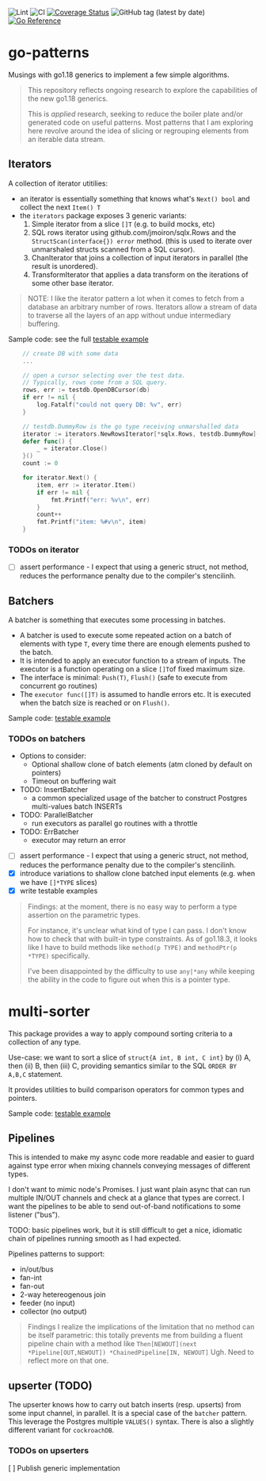 ![Lint](https://github.com/fredbi/go-patterns/actions/workflows/01-golang-lint.yaml/badge.svg)
![CI](https://github.com/fredbi/go-patterns/actions/workflows/02-test.yaml/badge.svg)
[![Coverage Status](https://coveralls.io/repos/github/fredbi/go-patterns/badge.svg)](https://coveralls.io/github/fredbi/go-patterns)
![GitHub tag (latest by date)](https://img.shields.io/github/v/tag/fredbi/go-patterns)
[![Go Reference](https://pkg.go.dev/badge/github.com/fredbi/go-patterns.svg)](https://pkg.go.dev/github.com/fredbi/go-patterns)

# go-patterns

Musings with go1.18 generics to implement a few simple algorithms.

> This repository reflects ongoing research to explore the capabilities of the new go1.18 generics.
>
> This is _applied_ research, seeking to reduce the boiler plate and/or generated code on useful patterns.
> Most patterns that I am exploring here revolve around the idea of slicing or regrouping elements from an iterable data stream.

## Iterators

A collection of iterator utitilies:
* an iterator is essentially something that knows what's `Next() bool` and collect the next `Item() T`
* the `iterators` package exposes 3 generic variants:
  1. Simple iterator from a slice `[]T` (e.g. to build mocks, etc)
  2. SQL rows iterator using github.com/jmoiron/sqlx.Rows and the `StructScan(interface{}) error` method.
     (this is used to iterate over unmarshaled structs scanned from a SQL cursor).
  3. ChanIterator that joins a collection of input iterators in parallel (the result is unordered).
  4. TransformIterator that applies a data transform on the iterations of some other base iterator.

> NOTE: I like the iterator pattern a lot when it comes to fetch from a database an arbitrary number of rows.
> Iterators allow a stream of data to traverse all the layers of an app without undue intermediary buffering.

Sample code: see the full [testable example](iterators/example_rows_iterator_test.go)
```go
    // create DB with some data
    ...

	// open a cursor selecting over the test data.
    // Typically, rows come from a SQL query.
	rows, err := testdb.OpenDBCursor(db)
	if err != nil {
		log.Fatalf("could not query DB: %v", err)
	}

    // testdb.DummyRow is the go type receiving unmarshalled data
	iterator := iterators.NewRowsIterator[*sqlx.Rows, testdb.DummyRow](rows)
	defer func() {
		_ = iterator.Close()
	}()
	count := 0

	for iterator.Next() {
		item, err := iterator.Item()
		if err != nil {
			fmt.Printf("err: %v\n", err)
		}
		count++
		fmt.Printf("item: %#v\n", item)
	}
```

### TODOs on iterator

* [ ] assert performance - I expect that using a generic struct, not method, reduces the performance penalty due to the compiler's stencilinh.

## Batchers

A batcher is something that executes some processing in batches.

* A batcher is used to execute some repeated action on a batch of elements with type `T`, every time there are enough elements pushed to the batch.
* It is intended to apply an executor function to a stream of inputs. The executor is a function operating on a slice `[]T`of fixed maximum size.
* The interface is  minimal: `Push(T)`, `Flush()` (safe to execute from concurrent go routines)
* The `executor func([]T)` is assumed to handle errors etc. It is executed when the batch size is reached or on `Flush()`.

Sample code: [testable example](batchers/batcher_examples_test.go)

### TODOs on batchers

* Options to consider:
    * Optional shallow clone of batch elements (atm cloned by default on pointers)
    * Timeout on buffering wait
* TODO: InsertBatcher
  * a common specialized usage of the batcher to construct Postgres multi-values batch INSERTs
* TODO: ParallelBatcher
  * run executors as parallel go routines with a throttle
* TODO: ErrBatcher
  * executor may return an error
* [ ] assert performance - I expect that using a generic struct, not method, reduces the performance penalty due to the compiler's stencilinh.
* [x] introduce variations to shallow clone batched input elements (e.g. when we have `[]*TYPE` slices)
* [x] write testable examples

> Findings: at the moment, there is no easy way to perform a type assertion on the parametric types.
>
> For instance, it's unclear what kind of type I can pass. I don't know how to check that with built-in type constraints.
> As of go1.18.3, it looks like I have to build methods like `method(p TYPE)` and `methodPtr(p *TYPE)` specifically.
>
> I've been disappointed by the difficulty to use `any|*any` while keeping the ability in the code to figure out when this is a pointer type.

# multi-sorter

This package provides a way to apply compound sorting criteria to a collection of any type.

Use-case: we want to sort a slice of `struct{A int, B int, C int}` by (i) A, then (ii) B,  then (iii) C,
providing semantics similar to the SQL `ORDER BY A,B,C` statement.

It provides utilities to build comparison operators for common types and pointers.

Sample code: [testable example](sorters/example_multi_sorter_test.go)

## Pipelines

This is intended to make my async code more readable and easier to guard against type error when mixing channels conveying messages of different types.

I don't want to mimic node's Promises.
I just want plain async that can run multiple IN/OUT channels and check at a glance that types are correct.
I want the pipelines to be able to send out-of-band notifications to some listener ("bus").

TODO: basic pipelines work, but it is still difficult to get a nice, idiomatic chain of pipelines running smooth as I had expected.

Pipelines patterns to support:
* in/out/bus
* fan-int
* fan-out
* 2-way hetereogenous join
* feeder (no input)
* collector (no output)

> Findings
> I realize the implications of the limitation that no method can be itself parametric:
> this totally prevents me from building a fluent pipeline chain with a method like `Then[NEWOUT](next *Pipeline[OUT,NEWOUT]) *ChainedPipeline[IN, NEWOUT]`
> Ugh. Need to reflect more on that one.

## upserter (TODO)

The upserter knows how to carry out batch inserts (resp. upserts) from some input channel, in parallel.
It is a special case of the `batcher` pattern.
This leverage the Postgres multiple `VALUES()` syntax. There is also a slightly different variant for `cockroachDB`.

### TODOs on upserters

[ ] Publish generic implementation
